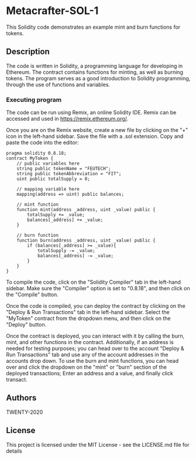 # Metacrafter-SOL-1

This Solidity code demonstrates an example mint and burn functions for tokens.

## Description

The code is written in Solidity, a programming language for developing in Ethereum. The contract contains functions for minting, as well as burning tokens. The program serves as a good introduction to Solidity programming, through the use of functions and variables.

### Executing program
The code can be run using Remix, an online Solidity IDE. Remix can be accessed and used in https://remix.ethereum.org/.

Once you are on the Remix website, create a new file by clicking on the "+" icon in the left-hand sidebar. Save the file with a .sol extension. Copy and paste the code into the editor:
```solidity
pragma solidity 0.8.18;
contract MyToken {
    // public variables here
    string public tokenName = "FEUTECH";
    string public tokenAbbreviation = "FIT";
    uint public totalSupply = 0;

    // mapping variable here
    mapping(address => uint) public balances;

    // mint function
    function mint(address _address, uint _value) public {
        totalSupply += _value;
        balances[_address] += _value; 
    }

    // burn function
    function burn(address _address, uint _value) public {
        if (balances[_address] >= _value){
            totalSupply -= _value;
            balances[_address] -= _value; 
        }
    }
}
```

To compile the code, click on the "Solidity Compiler" tab in the left-hand sidebar. Make sure the "Compiler" option is set to "0.8.18", and then click on the "Compile" button.

Once the code is compiled, you can deploy the contract by clicking on the "Deploy & Run Transactions" tab in the left-hand sidebar. Select the "MyToken" contract from the dropdown menu, and then click on the "Deploy" button.

Once the contract is deployed, you can interact with it by calling the burn, mint, and other functions in the contract. Additionally, if an address is needed for testing purposes; you can head over to the account "Deploy & Run Transactions" tab and use any of the account addresses in the accounts drop down. To use the burn and mint functions, you can head over and click the dropdown on the "mint" or "burn" section of the deployed transactions; Enter an address and a value, and finally click transact.

## Authors
TWENTY-2020

## License
This project is licensed under the MIT License - see the LICENSE.md file for details


